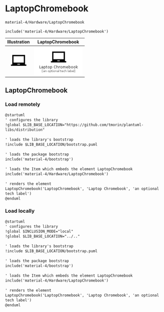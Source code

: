 # LaptopChromebook


```text
material-4/Hardware/LaptopChromebook
```

```text
include('material-4/Hardware/LaptopChromebook')
```



| Illustration | LaptopChromebook |
| :---: | :---: |
| ![illustration for Illustration](../../material-4/Hardware/LaptopChromebook.png) | ![illustration for LaptopChromebook](../../material-4/Hardware/LaptopChromebook.Local.png) |




## LaptopChromebook

### Load remotely
```plantuml
@startuml
' configures the library
!global $LIB_BASE_LOCATION="https://github.com/tmorin/plantuml-libs/distribution"

' loads the library's bootstrap
!include $LIB_BASE_LOCATION/bootstrap.puml

' loads the package bootstrap
include('material-4/bootstrap')

' loads the Item which embeds the element LaptopChromebook
include('material-4/Hardware/LaptopChromebook')

' renders the element
LaptopChromebook('LaptopChromebook', 'Laptop Chromebook', 'an optional tech label')
@enduml
```

### Load locally
```plantuml
@startuml
' configures the library
!global $INCLUSION_MODE="local"
!global $LIB_BASE_LOCATION="../.."

' loads the library's bootstrap
!include $LIB_BASE_LOCATION/bootstrap.puml

' loads the package bootstrap
include('material-4/bootstrap')

' loads the Item which embeds the element LaptopChromebook
include('material-4/Hardware/LaptopChromebook')

' renders the element
LaptopChromebook('LaptopChromebook', 'Laptop Chromebook', 'an optional tech label')
@enduml
```

